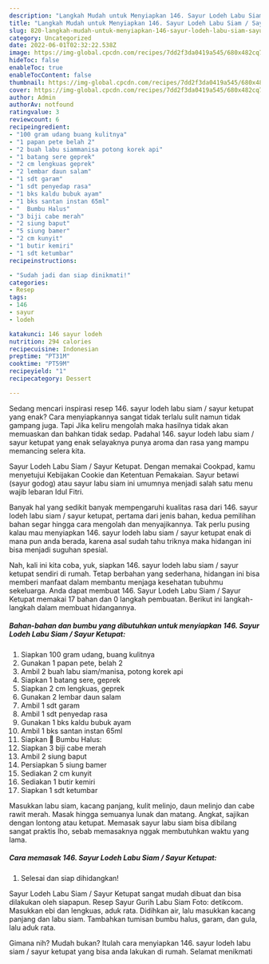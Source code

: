 ```yaml
---
description: "Langkah Mudah untuk Menyiapkan 146. Sayur Lodeh Labu Siam / Sayur Ketupat yang Lezat, Buat Buka Puasa}"
title: "Langkah Mudah untuk Menyiapkan 146. Sayur Lodeh Labu Siam / Sayur Ketupat yang Lezat, Buat Buka Puasa}"
slug: 820-langkah-mudah-untuk-menyiapkan-146-sayur-lodeh-labu-siam-sayur-ketupat-yang-lezat-buat-buka-puasa
category: Uncategorized
date: 2022-06-01T02:32:22.538Z
image: https://img-global.cpcdn.com/recipes/7dd2f3da0419a545/680x482cq70/146-sayur-lodeh-labu-siam-sayur-ketupat-foto-resep-utama.jpg
hideToc: false
enableToc: true
enableTocContent: false
thumbnail: https://img-global.cpcdn.com/recipes/7dd2f3da0419a545/680x482cq70/146-sayur-lodeh-labu-siam-sayur-ketupat-foto-resep-utama.jpg
cover: https://img-global.cpcdn.com/recipes/7dd2f3da0419a545/680x482cq70/146-sayur-lodeh-labu-siam-sayur-ketupat-foto-resep-utama.jpg
author: Admin
authorAv: notfound
ratingvalue: 3
reviewcount: 6
recipeingredient:
- "100 gram udang buang kulitnya"
- "1 papan pete belah 2"
- "2 buah labu siammanisa potong korek api"
- "1 batang sere geprek"
- "2 cm lengkuas geprek"
- "2 lembar daun salam"
- "1 sdt garam"
- "1 sdt penyedap rasa"
- "1 bks kaldu bubuk ayam"
- "1 bks santan instan 65ml"
- "  Bumbu Halus"
- "3 biji cabe merah"
- "2 siung baput"
- "5 siung bamer"
- "2 cm kunyit"
- "1 butir kemiri"
- "1 sdt ketumbar"
recipeinstructions:

- "Sudah jadi dan siap dinikmati!"
categories:
- Resep
tags:
- 146
- sayur
- lodeh

katakunci: 146 sayur lodeh 
nutrition: 294 calories
recipecuisine: Indonesian
preptime: "PT31M"
cooktime: "PT59M"
recipeyield: "1"
recipecategory: Dessert

---
```



Sedang mencari inspirasi resep 146. sayur lodeh labu siam / sayur ketupat yang enak? Cara menyiapkannya sangat tidak terlalu sulit namun tidak gampang juga. Tapi Jika keliru mengolah maka hasilnya tidak akan memuaskan dan bahkan tidak sedap. Padahal 146. sayur lodeh labu siam / sayur ketupat yang enak selayaknya punya aroma dan rasa yang mampu memancing selera kita.


Sayur Lodeh Labu Siam / Sayur Ketupat. Dengan memakai Cookpad, kamu menyetujui Kebijakan Cookie dan Ketentuan Pemakaian. Sayur betawi (sayur godog) atau sayur labu siam ini umumnya menjadi salah satu menu wajib lebaran Idul Fitri.

Banyak hal yang sedikit banyak mempengaruhi kualitas rasa dari 146. sayur lodeh labu siam / sayur ketupat, pertama dari jenis bahan, kedua pemilihan bahan segar hingga cara mengolah dan menyajikannya. Tak perlu pusing kalau mau menyiapkan 146. sayur lodeh labu siam / sayur ketupat enak di mana pun anda berada, karena asal sudah tahu triknya maka hidangan ini bisa menjadi suguhan spesial.


Nah, kali ini kita coba, yuk, siapkan 146. sayur lodeh labu siam / sayur ketupat sendiri di rumah. Tetap berbahan yang sederhana, hidangan ini bisa memberi manfaat dalam membantu menjaga kesehatan tubuhmu sekeluarga. Anda dapat membuat 146. Sayur Lodeh Labu Siam / Sayur Ketupat memakai 17 bahan dan 0 langkah pembuatan. Berikut ini langkah-langkah dalam membuat hidangannya.

<!--inarticleads1-->

##### Bahan-bahan dan bumbu yang dibutuhkan untuk menyiapkan 146. Sayur Lodeh Labu Siam / Sayur Ketupat:

1. Siapkan 100 gram udang, buang kulitnya
1. Gunakan 1 papan pete, belah 2
1. Ambil 2 buah labu siam/manisa, potong korek api
1. Siapkan 1 batang sere, geprek
1. Siapkan 2 cm lengkuas, geprek
1. Gunakan 2 lembar daun salam
1. Ambil 1 sdt garam
1. Ambil 1 sdt penyedap rasa
1. Gunakan 1 bks kaldu bubuk ayam
1. Ambil 1 bks santan instan 65ml
1. Siapkan  📎 Bumbu Halus:
1. Siapkan 3 biji cabe merah
1. Ambil 2 siung baput
1. Persiapkan 5 siung bamer
1. Sediakan 2 cm kunyit
1. Sediakan 1 butir kemiri
1. Siapkan 1 sdt ketumbar


Masukkan labu siam, kacang panjang, kulit melinjo, daun melinjo dan cabe rawit merah. Masak hingga semuanya lunak dan matang. Angkat, sajikan dengan lontong atau ketupat. Memasak sayur labu siam bisa dibilang sangat praktis lho, sebab memasaknya nggak membutuhkan waktu yang lama. 

<!--inarticleads2-->

##### Cara memasak 146. Sayur Lodeh Labu Siam / Sayur Ketupat:


1. Selesai dan siap dihidangkan!

Sayur Lodeh Labu Siam / Sayur Ketupat sangat mudah dibuat dan bisa dilakukan oleh siapapun. Resep Sayur Gurih Labu Siam Foto: detikcom. Masukkan ebi dan lengkuas, aduk rata. Didihkan air, lalu masukkan kacang panjang dan labu siam. Tambahkan tumisan bumbu halus, garam, dan gula, lalu aduk rata. 

Gimana nih? Mudah bukan? Itulah cara menyiapkan 146. sayur lodeh labu siam / sayur ketupat yang bisa anda lakukan di rumah. Selamat menikmati
